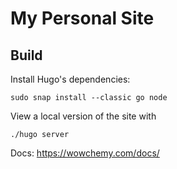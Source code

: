 # My Personal Site

## Build
Install Hugo's dependencies:

`sudo snap install --classic go node`

View a local version of the site with

`./hugo server`


Docs: https://wowchemy.com/docs/